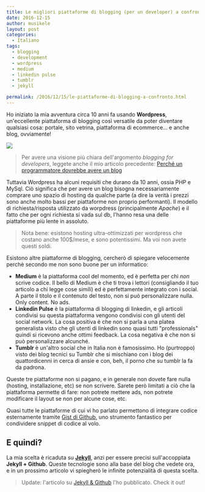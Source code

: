 ```yaml
---
title: Le migliori piattaforme di blogging (per un developer) a confronto
date: 2016-12-15
author: musikele
layout: post
categories:
  - Italiano
tags:
  - blogging
  - development
  - wordpress
  - medium
  - linkedin pulse
  - tumblr
  - jekyll

permalink: /2016/12/15/le-piattaforme-di-blogging-a-confronto.html
---
```


Ho iniziato la mia avventura circa 10 anni fa usando **Wordpress**, un'eccellente piattaforma di blogging così versatile da poter diventare qualsiasi cosa: portale, sito vetrina, piattaforma di ecommerce... e anche blog, ovviamente! 

<img src="{{site.baseurl}}/images/blogging_platforms.png">

> Per avere una visione più chiara dell'argomento *blogging for developers*, leggete anche il mio articolo precedente: [Perché un programmatore dovrebbe avere un blog](/2016/12/12/perche-un-programmatore-dovrebbe-avere-un-blog.html)

Tuttavia Wordpress ha alcuni requisiti che durano da 10 anni, ossia PHP e MySql. Ciò significa che per avere un blog bisogna necessariamente comprare uno spazio di hosting da qualche parte (a dire la verità i prezzi sono anche molto bassi per piattaforme non proprio performanti). Il modello di richiesta/risposta utilizzato da worpdress (principalmente *Apache*) e il fatto che per ogni richiesta si vada sul db, l'hanno resa una delle piattaforme più lente in assoluto. 

> Nota bene: esistono hosting ultra-ottimizzati per wordpress che costano anche 100$/mese, e sono potentissimi. Ma voi non avete questi soldi. 

Esistono altre piattaforme di blogging, cercherò di spiegare velocemente perchè secondo me non sono buone per un informatico: 

- **Medium** è la piattaforma cool del momento, ed è perfetta per chi _non_ scrive codice. Il bello di Medium è che ti trova i lettori (consigliando il tuo articolo a chi legge cose simili) ed è perfettamente integrato con i social. A parte il titolo e il contenuto del testo, non si può personalizzare nulla. Only content. No ads. 
- **Linkedin Pulse** è la piattaforma di blogging di linkedin, e gli articoli condivisi su questa piattaforma vengono condivisi con gli utenti del social network. La cosa positiva è che non si parla a una platea generalista visto che gli utenti di linkedin sono quasi tutti "professionals" quindi si ricevono anche ottimi feedback. La cosa negativa è che non si può personalizzare alcunché.
- **Tumblr** è un'altro social che in Italia non è famosissimo. Ho (purtroppo) visto dei blog tecnici su Tumblr che si mischiano con i blog dei quattordicenni in cerca di ansie e con, beh, il porno che su tumblr la fa da padrona. 

Queste tre piattaforme non si pagano, e in generale non dovete fare nulla (hosting, installazione, etc) se non scrivere. Sarete però limitati a ciò che la piattaforma permette di fare: non potrete mettere ads, non potrete modificare il layout se non per alcune cose, etc. 

Quasi tutte le piattaforme di cui vi ho parlato permettono di integrare codice esternamente tramite [Gist di Github](https://gist.github.com/), uno strumento fantastico per condividere snippet di codice al volo. 

## E quindi?

La mia scelta è ricaduta su [**Jekyll**](http://jekyllrb.com), anzi per essere precisi sull'accoppiata **Jekyll + Github**. Queste tecnologie sono alla base del blog che vedete ora, e in un prossimo articolo vi spiegherò le infinite potenzialità di questa scelta. 

> Update: l'articolo su [Jekyll & Github](/2016/12/22/jekyll-e-github-in-pratica.html) l'ho pubblicato. Check it out! 